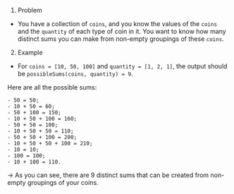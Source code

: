 1. Problem
  - You have a collection of `coins`, and you know the values of the `coins` and the `quantity` of each type of coin in it. You want to know how many distinct sums you can make from non-empty groupings of these `coins`.
2. Example
  - For `coins = [10, 50, 100]` and `quantity = [1, 2, 1]`, the output should be
  `possibleSums(coins, quantity) = 9`.

  Here are all the possible sums:

    - 50 = 50;
    - 10 + 50 = 60;
    - 50 + 100 = 150;
    - 10 + 50 + 100 = 160;
    - 50 + 50 = 100;
    - 10 + 50 + 50 = 110;
    - 50 + 50 + 100 = 200;
    - 10 + 50 + 50 + 100 = 210;
    - 10 = 10;
    - 100 = 100;
    - 10 + 100 = 110.

  -> As you can see, there are 9 distinct sums that can be created from non-empty groupings of your coins.
